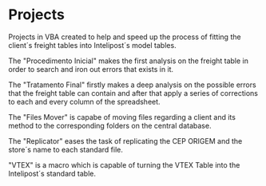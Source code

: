 # Projects

Projects in VBA created to help and speed up the process of fitting the client´s freight tables into Intelipost´s  model tables.


The "Procedimento Inicial" makes the first analysis on the freight table in order to search and iron out errors that exists in it.


The "Tratamento Final" firstly makes a deep analysis on the possible errors that the freight table can contain and after that apply a series of corrections to each and every column of the spreadsheet.


The "Files Mover" is capabe of moving files regarding a client and its method to the corresponding folders on the central database.


The "Replicator" eases the task of replicating the CEP ORIGEM and the store´s name to each standard file. 

"VTEX" is a macro which is capable of turning the VTEX Table into the Intelipost´s standard table.
